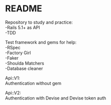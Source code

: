# README

Repository to study and practice:   
  -Rails 5.1+ as API  
  -TDD  
  
Test framework and gems for help:  
  -RSpec  
  -Factory Girl  
  -Faker  
  -Shoulda Matchers  
  -Database cleaner  
  
Api::V1:  
  Authentication without gem  

Api::V2:  
  Authentication with Devise and Devise token auth  
